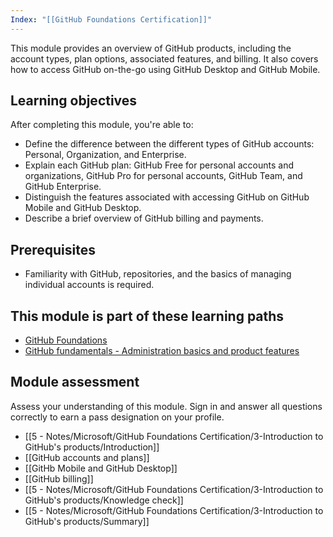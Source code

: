```yaml
---
Index: "[[GitHub Foundations Certification]]"
---
```

This module provides an overview of GitHub products, including the account types, plan options, associated features, and billing. It also covers how to access GitHub on-the-go using GitHub Desktop and GitHub Mobile.

## Learning objectives

After completing this module, you're able to:

- Define the difference between the different types of GitHub accounts: Personal, Organization, and Enterprise.
- Explain each GitHub plan: GitHub Free for personal accounts and organizations, GitHub Pro for personal accounts, GitHub Team, and GitHub Enterprise.
- Distinguish the features associated with accessing GitHub on GitHub Mobile and GitHub Desktop.
- Describe a brief overview of GitHub billing and payments.
## Prerequisites

- Familiarity with GitHub, repositories, and the basics of managing individual accounts is required.

## This module is part of these learning paths

- [GitHub Foundations](https://learn.microsoft.com/training/paths/github-foundations/)
- [GitHub fundamentals - Administration basics and product features](https://learn.microsoft.com/training/paths/github-administration-products/)

## Module assessment

Assess your understanding of this module. Sign in and answer all questions correctly to earn a pass designation on your profile.

- [[5 - Notes/Microsoft/GitHub Foundations Certification/3-Introduction to GitHub's products/Introduction]]
- [[GitHub accounts and plans]]
- [[GitHb Mobile and GitHub Desktop]]
- [[GitHub billing]]
- [[5 - Notes/Microsoft/GitHub Foundations Certification/3-Introduction to GitHub's products/Knowledge check]]
- [[5 - Notes/Microsoft/GitHub Foundations Certification/3-Introduction to GitHub's products/Summary]]